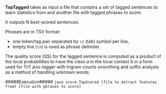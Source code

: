 **TopTagged** takes as input a file that contains a set of tagged sentences to learn statistics from and
another file with tagged phrases to score.

It outputs N best-scored sentences.

Phrases are in TSV format:
* one token/tag pair separated by `\t` (tab) symbol per line,
* empty line (`\n`) is used as phrase delimiter.

The quality score (QS) for the tagged sentence is computed as a product of the local probabilities
to have the class *a* in the local context *b* in a form used for TnT pos-tagger with trigram counts
smoothing and suffix analysis as a method of handling unknown words.

#####Execution#####
`java score.TopScored [file to extract features from] [file with phrases to score]`

